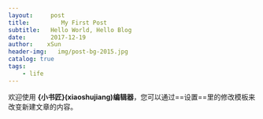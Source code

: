 ```yaml
---
layout:     post                                
title:         My First Post                    
subtitle:   Hello World, Hello Blog  
date:       2017-12-19                    
author:    xSun                  
header-img:   img/post-bg-2015.jpg   
catalog: true                    
tags:                              
    - life
---
```



欢迎使用 **{小书匠}(xiaoshujiang)编辑器**，您可以通过==设置==里的修改模板来改变新建文章的内容。